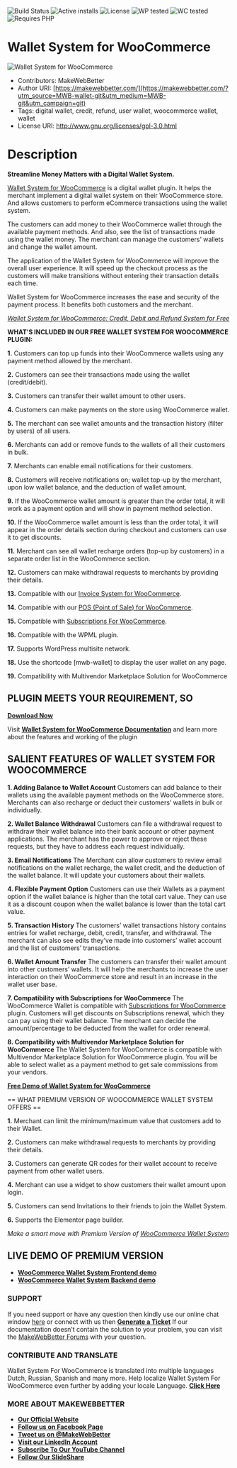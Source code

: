 ![Build Status](https://img.shields.io/travis/twbs/bootstrap/master.svg) ![Active installs](https://img.shields.io/badge/Active-500%2B-brightgreen) ![License](https://img.shields.io/badge/License-GPLv3%20or%20later-yellowgreen) ![WP tested](https://img.shields.io/badge/WP%20tested-5.8.1-brightgreen) ![WC tested](https://img.shields.io/badge/WC%20tested-5.8.0-brightgreen) ![Requires PHP](https://img.shields.io/badge/Requires%20PHP-5.6-blue)
# Wallet System for WooCommerce
![Wallet System for WooCommerce](https://ps.w.org/wallet-system-for-woocommerce/assets/banner-772x250.png)
* Contributors: MakeWebBetter
* Author URI: [https://makewebbetter.com/](https://makewebbetter.com/?utm_source=MWB-wallet-git&utm_medium=MWB-git&utm_campaign=git)
* Tags: digital wallet, credit, refund, user wallet, woocommerce wallet, wallet
* License URI: http://www.gnu.org/licenses/gpl-3.0.html

# Description

**Streamline Money Matters with a Digital Wallet System.**

[Wallet System for WooCommerce](https://wordpress.org/plugins/wallet-system-for-woocommerce/) is a digital wallet plugin. It helps the merchant implement a digital wallet system on their WooCommerce store. And allows customers to perform eCommerce transactions using the wallet system.

The customers can add money to their WooCommerce wallet through the available payment methods. And also, see the list of transactions made using the wallet money. The merchant can manage the customers’ wallets and change the wallet amount. 

The application of the Wallet System for WooCommerce will improve the overall user experience. It will speed up the checkout process as the customers will make transitions without entering their transaction details each time. 

Wallet System for WooCommerce increases the ease and security of the payment process. It benefits both customers and the merchant. 

[*Wallet System for WooCommerce: Credit, Debit and Refund System for Free*](https://youtu.be/pyAxFDBcLDA)

**WHAT’S INCLUDED IN OUR FREE WALLET SYSTEM FOR WOOCOMMERCE PLUGIN:**

**1.** Customers can top up funds into their WooCommerce wallets using any payment method allowed by the merchant. 

**2.** Customers can see their transactions made using the wallet (credit/debit). 

**3.** Customers can transfer their wallet amount to other users. 

**4.** Customers can make payments on the store using WooCommerce wallet. 

**5.** The merchant can see wallet amounts and the transaction history (filter by users) of all users. 

**6.** Merchants can add or remove funds to the wallets of all their customers in bulk. 

**7.** Merchants can enable email notifications for their customers. 

**8.** Customers will receive notifications on; wallet top-up by the merchant, upon low wallet balance, and the deduction of wallet amount. 
 
**9.** If the WooCommerce wallet amount is greater than the order total, it will work as a payment option and will show in payment method selection. 

**10.** If the WooCommerce wallet amount is less than the order total, it will appear in the order details section during checkout and customers can use it to get discounts.

**11.** Merchant can see all wallet recharge orders (top-up by customers) in a separate order list in the WooCommerce section. 

**12.** Customers can make withdrawal requests to merchants by providing their details. 

**13.** Compatible with our [Invoice System for WooCommerce](https://wordpress.org/plugins/invoice-system-for-woocommerce/).

**14.** Compatible with our [POS (Point of Sale) for WooCommerce](https://wordpress.org/plugins/mwb-point-of-sale-pos-for-woocommerce/).
 
**15.** Compatible with [Subscriptions For WooCommerce](https://wordpress.org/plugins/subscriptions-for-woocommerce/).

**16.** Compatible with the WPML plugin.

**17.** Supports WordPress multisite network. 

**18.** Use the shortcode [mwb-wallet] to display the user wallet on any page. 

**19.** Compatibility with Multivendor Marketplace Solution for WooCommerce

## PLUGIN MEETS YOUR REQUIREMENT, SO 
[**Download Now**](https://downloads.wordpress.org/plugin/wallet-system-for-woocommerce.zip)

Visit [**Wallet System for WooCommerce Documentation**](https://docs.makewebbetter.com/wallet-system-for-woocommerce/?utm_source=MWB-wallet-git&utm_medium=MWB-git-Page&utm_campaign=MWB-doc) and learn more about the features and working of the plugin

## SALIENT FEATURES OF WALLET SYSTEM FOR WOOCOMMERCE

**1. Adding Balance to Wallet Account**
Customers can add balance to their wallets using the available payment methods on the WooCommerce store. Merchants can also recharge or deduct their customers’ wallets in bulk or individually. 

**2. Wallet Balance Withdrawal** 
Customers can file a withdrawal request to withdraw their wallet balance into their bank account or other payment applications. The merchant has the power to approve or reject these requests, but they have to address each request individually. 

**3. Email Notifications**
The Merchant can allow customers to review email notifications on the wallet recharge, the wallet credit, and the deduction of the wallet balance. It will update your customers about their wallets. 

**4. Flexible Payment Option**
Customers can use their Wallets as a payment option if the wallet balance is higher than the total cart value. They can use it as a discount coupon when the wallet balance is lower than the total cart value. 

**5. Transaction History**
The customers’ wallet transactions history contains entries for wallet recharge, debit, credit, transfer, and withdrawal. The merchant can also see edits they’ve made into customers’ wallet account and the list of customers’ transactions. 

**6. Wallet Amount Transfer**
The customers can transfer their wallet amount into other customers’ wallets. It will help the merchants to increase the user interaction on their WooCommerce store and result in an increase in the wallet user base. 

**7. Compatibility with Subscriptions for WooCommerce**
The WooCommerce Wallet is compatible with [Subscriptions for WooCommerce](https://wordpress.org/plugins/subscriptions-for-woocommerce/) plugin. Customers will get discounts on Subscriptions renewal, which they can pay using their wallet balance. The merchant can decide the amount/percentage to be deducted from the wallet for order renewal. 

**8. Compatibility with Multivendor Marketplace Solution for WooCommerce**
The Wallet System for WooCommerce is compatible with Multivendor Marketplace Solution for WooCommerce plugin. You will be able to select wallet as a payment method to get sale commissions from your vendors. 

[**Free Demo of Wallet System for WooCommerce**](https://demo.makewebbetter.com/wallet-system-for-woocommerce/?utm_source=MWB-wallet-git&utm_medium=MWB-git-Page&utm_campaign=MWB-demo)

== WHAT PREMIUM VERSION OF WOOCOMMERCE  WALLET SYSTEM OFFERS == 

**1.** Merchant can limit the minimum/maximum value that customers add to their Wallet. 

**2.** Customers can make withdrawal requests to merchants by providing their details. 

**3.** Customers can generate QR codes for their wallet account to receive payment from other wallet users. 

**4.** Merchant can use a widget to show customers their wallet amount upon login. 

**5.** Customers can send Invitations to their friends to join the Wallet System. 

**6.**  Supports the Elementor page builder.

*Make a smart move with Premium Version of [WooCommerce Wallet System](https://makewebbetter.com/product/woocommerce-wallet-system/?utm_source=MWB-wallet-git&utm_medium=MWB-GIT-Page&utm_campaign=MWB-wallet-pro)*

## LIVE DEMO OF PREMIUM VERSION 

* [**WooCommerce Wallet System Frontend demo**](https://demo.makewebbetter.com/woocommerce-wallet-system/?utm_source=MWB-wallet-git&utm_medium=MWB-GIT-Page&utm_campaign=MWB-wallet-frontend_demo)
* [**WooCommerce Wallet System Backend demo**](https://demo.makewebbetter.com/woocommerce-wallet-system/get-your-personal-demo/?utm_source=MWB-wallet-git&utm_medium=MWB-GIT-Page&utm_campaign=MWB-wallet-backend_demo)

### **SUPPORT**

If you need support or have any question then kindly use our online chat window [here](https://makewebbetter.com/?utm_source=MWB-wallet-github&utm_medium=MWB-github-page&utm_campaign=MWB-wallet-git) or connect with us then [**Generate a Ticket**](https://makewebbetter.com/submit-query/?utm_source=MWB-wallet-github&utm_medium=MWB-github-page&utm_campaign=MWB-wallet-git)
If our documentation doesn’t contain the solution to your problem, you can visit the [MakeWebBetter Forums](https://forums.makewebbetter.com/?utm_source=MWB-wallet-git&utm_medium=MWB-git-page&utm_campaign=MWB-wallet-git) with your question.

### CONTRIBUTE AND TRANSLATE

Wallet System For WooCommerce is translated into multiple languages Dutch, Russian, Spanish and many more. Help localize Wallet System For WooCommerce even further by adding your locale Language. [**Click Here**](https://translate.wordpress.org/projects/wp-plugins/wallet-system-for-woocommerce/)


### **MORE ABOUT MAKEWEBBETTER**

- [**Our Official Website**](https://makewebbetter.com/?utm_source=MWB-wallet-git&utm_medium=MWB-git&utm_campaign=git)
- [**Follow us on Facebook Page**](https://www.facebook.com/makewebbetter)
- [**Tweet us on @MakeWebBetter**](https://twitter.com/makewebbetter)
- [**Visit our LinkedIn Account**](https://www.linkedin.com/company/makewebbetter)
- [**Subscribe To Our YouTube Channel**](https://www.youtube.com/channel/UC7nYNf0JETOwW3GOD_EW2Ag)
- [**Follow Our SlideShare**](https://www.slideshare.net/MakeWebBetter)
